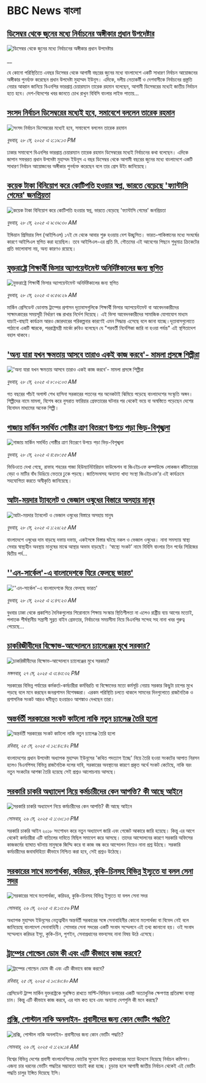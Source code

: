 # BBC News বাংলা## [ডিসেম্বর থেকে জুনের মধ্যে নির্বাচনের অঙ্গীকার প্রধান উপদেষ্টার](https://www.bbc.co.uk/bengali/live/c9dq63x6zw6t?at_campaign=githubrss)![ডিসেম্বর থেকে জুনের মধ্যে নির্বাচনের অঙ্গীকার প্রধান উপদেষ্টার](https://ichef.bbci.co.uk/ace/standard/240/cpsprodpb/2b66/live/56198ef0-3bcf-11f0-b0d7-71720076f013.jpg)__যে কোনো পরিস্থিতিতে এবছর ডিসেম্বর থেকে আগামী বছরের জুনের মধ্যে বাংলাদেশে একটি সাধারণ নির্বাচন আয়োজনের অঙ্গীকার পুনর্ব্যক্ত করেছেন প্রধান উপদেষ্টা  মুহাম্মদ ইউনূস। এদিকে, দলীয় নেতাকর্মী ও দেশবাসীকে নির্বাচনের প্রস্তুতি নেয়ার আহ্বান জানিয়ে বিএনপির ভারপ্রাপ্ত চেয়ারম্যান তারেক রহমান বলেছেন, আগামী ডিসেম্বরের মধ্যেই জাতীয় নির্বাচন হতে হবে। দেশ-বিদেশের খবর জানতে চোখ রাখুন বিবিসি বাংলার লাইভ পাতায়...## [সংসদ নির্বাচন ডিসেম্বরের মধ্যেই হবে, সমাবেশে বললেন তারেক রহমান ](https://www.bbc.com/bengali/articles/cd0l49123neo?at_campaign=githubrss)![সংসদ নির্বাচন ডিসেম্বরের মধ্যেই হবে, সমাবেশে বললেন তারেক রহমান ](https://ichef.bbci.co.uk/ace/standard/240/cpsprodpb/8eaa/live/e2b7ea80-3bc7-11f0-a7a6-addda7719864.jpg)_বুধবার, ২৮ মে, ২০২৫ এ ২:১৯:১৩ PM_ঢাকার সমাবেশে বিএনপির ভারপ্রাপ্ত চেয়ারম্যান তারেক রহমান ডিসেম্বরের মধ্যেই নির্বাচনের কথা বলেছেন। এদিকে জাপান সফররত প্রধান উপদেষ্টা মুহাম্মদ ইউনূস এ বছর ডিসেম্বর থেকে আগামী বছরের জুনের মধ্যে বাংলাদেশে একটি সাধারণ নির্বাচন আয়োজনের অঙ্গীকার পুনর্ব্যক্ত করেছেন বলে তার প্রেস উইং জানিয়েছে।## [কয়েক টাকা বিনিয়োগ করে কোটিপতি হওয়ার স্বপ্ন, ভারতে বেড়েছে 'ফ্যান্টাসি গেমের' জনপ্রিয়তা](https://www.bbc.com/bengali/articles/cx2qd5eevwdo?at_campaign=githubrss)![কয়েক টাকা বিনিয়োগ করে কোটিপতি হওয়ার স্বপ্ন, ভারতে বেড়েছে 'ফ্যান্টাসি গেমের' জনপ্রিয়তা](https://ichef.bbci.co.uk/ace/standard/240/cpsprodpb/7dcd/live/34a7d5c0-3aed-11f0-9fac-e782546bd539.jpg)_বুধবার, ২৮ মে, ২০২৫ এ ৯:৩৯:৩০ AM_ইন্ডিয়ান প্রিমিয়ার লিগ (আইপিএল) ১৭ই মে থেকে আবার শুরু হওয়ায় বেশ উচ্ছ্বসিত। ভারত-পাকিস্তানের মধ্যে সংঘর্ষের কারণে আইপিএল স্থগিত করা হয়েছিল। তবে আইপিএল-এর প্রতি মি. গৌতমের এই আবেগের পিছনে শুধুমাত্র ক্রিকেটের প্রতি ভালোবাসা নয়, অন্য কারণও রয়েছে।## [যুক্তরাষ্ট্রে শিক্ষার্থী ভিসার অ্যাপয়েন্টমেন্ট অনির্দিষ্টকালের জন্য  স্থগিত](https://www.bbc.com/bengali/articles/cvgvdzy97p2o?at_campaign=githubrss)![যুক্তরাষ্ট্রে শিক্ষার্থী ভিসার অ্যাপয়েন্টমেন্ট অনির্দিষ্টকালের জন্য  স্থগিত](https://ichef.bbci.co.uk/ace/standard/240/cpsprodpb/0471/live/c9cefb80-3b90-11f0-b0d7-71720076f013.jpg)_বুধবার, ২৮ মে, ২০২৫ এ ৬:৫৬:২৯ AM_মার্কিন প্রেসিডেন্ট ডোনাল্ড ট্রাম্পের প্রশাসন দূতাবাসগুলিকে শিক্ষার্থী ভিসার অ্যাপয়েন্টমেন্ট বা আবেদনকারীদের সাক্ষাৎকারের সময়সূচী নির্ধারণ বন্ধ রাখার নির্দেশ দিয়েছে। এই ভিসা আবেদনকারীদের সামাজিক যোগাযোগ মাধ্যম যাচাই-বাছাই কার্যক্রম আরও জোরদারের পরিকল্পনার কারণেই এমন সিদ্ধান্ত এসেছে বলে জানা যাচ্ছে।দূতাবাসগুলোতে পাঠানো একটি স্মারকে, পররাষ্ট্রমন্ত্রী মার্কো রুবিও বলেছেন যে "পরবর্তী নির্দেশিকা জারি না হওয়া পর্যন্ত" এই স্থগিতাদেশ বহাল থাকবে।## ['অন্য যারা যখন ক্ষমতায় আসবে তারাও একই কাজ করবে'- মামলা প্রসঙ্গে শিল্পীরা](https://www.bbc.com/bengali/articles/crmkx3299ymo?at_campaign=githubrss)!['অন্য যারা যখন ক্ষমতায় আসবে তারাও একই কাজ করবে'- মামলা প্রসঙ্গে শিল্পীরা](https://ichef.bbci.co.uk/ace/standard/240/cpsprodpb/fb28/live/5b641070-3aed-11f0-8519-3b5a01ebe413.jpg)_বুধবার, ২৮ মে, ২০২৫ এ ৮:০২:০৩ AM_গত বছরের পাঁচই অগাস্ট শেখ হাসিনা সরকারের পতনের পর অনেকটাই ঝিমিয়ে পড়েছে বাংলাদেশের সংস্কৃতি অঙ্গন। শিল্পীদের নামে মামলা, বিশেষ করে নুসরাত ফারিয়ার গ্রেফতারের ঘটনার পর থেকেই ভয়ে বা অস্বস্তিতে পড়েছেন দেশের বিনোদন মাধ্যমের অনেক শিল্পী।## [গাজায় মার্কিন সমর্থিত গোষ্ঠীর ত্রাণ বিতরণে উপচে পড়া ভিড়-বিশৃঙ্খলা](https://www.bbc.com/bengali/articles/cvgv40wxly3o?at_campaign=githubrss)![গাজায় মার্কিন সমর্থিত গোষ্ঠীর ত্রাণ বিতরণে উপচে পড়া ভিড়-বিশৃঙ্খলা](https://ichef.bbci.co.uk/ace/standard/240/cpsprodpb/e8f2/live/308839f0-3b72-11f0-91a0-abc9c23352d4.jpg)_বুধবার, ২৮ মে, ২০২৫ এ ৪:৫৮:৫৫ AM_ভিডিওতে দেখা গেছে, রাফাহ শহরের গাজা হিউম্যানিটারিয়ান ফাউন্ডেশন বা জিএইচএফ কম্পাউন্ডে লোকজন কাঁটাতারের বেড়া ও মাটির বাঁধ ডিঙিয়ে ভেতরে ঢুকে পড়ছে। জাতিসংঘসহ অন্যান্য খাদ্য সংস্থা জিএইচএফ'র এই কার্যক্রমে সহযোগিতা করতে অস্বীকৃতি জানিয়েছে।## [আটা-ময়দার ট্যাবলেট ও ভেজাল ওষুধের বিস্তারে অসহায় মানুষ](https://www.bbc.com/bengali/articles/c9wgjy1jy0jo?at_campaign=githubrss)![আটা-ময়দার ট্যাবলেট ও ভেজাল ওষুধের বিস্তারে অসহায় মানুষ](https://ichef.bbci.co.uk/ace/standard/240/cpsprodpb/6e5f/live/8a10bc40-2c4a-11f0-ad09-bd0cf87606ac.jpg)_বুধবার, ২৮ মে, ২০২৫ এ ১:২৬:২৫ AM_বাংলাদেশে ওষুধের দাম বাড়ছে দফায় দফায়, একইসঙ্গে বিস্তার ঘটছে নকল ও ভেজাল ওষুধের। নানা সমস্যায় স্বাস্থ্য সেবার স্বাস্থ্যহীন অবস্থায় মানুষের মাঝে আস্থার অভাব বাড়ছেই। ‘স্বাস্থ্যে সংকট’ নামে বিবিসি বাংলার তিন পর্বের সিরিজের দ্বিতীয় পর্ব...## [''এন-সার্কেল'-এ বাংলাদেশকে ঘিরে ফেলছে ভারত'](https://www.bbc.com/bengali/articles/cz0dxg1djngo?at_campaign=githubrss)![''এন-সার্কেল'-এ বাংলাদেশকে ঘিরে ফেলছে ভারত'](https://ichef.bbci.co.uk/ace/standard/240/cpsprodpb/0fd1/live/3e46ef90-3b64-11f0-91a0-abc9c23352d4.jpg)_বুধবার, ২৮ মে, ২০২৫ এ ২:৪৭:২৩ AM_বুধবার ঢাকা থেকে প্রকাশিত দৈনিকগুলোর শিরোনামে শিক্ষায় সংস্কার স্থিতিশীলতা না এলেও রাষ্ট্রীয় ব্যয় আগের মতোই, পলাতক শীর্ষস্থানীয় সন্ত্রাসী সুব্রত বাইন গ্রেফতার, নির্বাচনের সময়সীমা নিয়ে বিএনপির সন্দেহ সহ নানা খবর গুরুত্ব পেয়েছে…## [চাকরিজীবীদের বিক্ষোভ-আন্দোলনে চ্যালেঞ্জের মুখে সরকার?](https://www.bbc.com/bengali/articles/c8re0ev47rgo?at_campaign=githubrss)![চাকরিজীবীদের বিক্ষোভ-আন্দোলনে চ্যালেঞ্জের মুখে সরকার?](https://ichef.bbci.co.uk/ace/standard/240/cpsprodpb/8113/live/1aff3fa0-3b0b-11f0-be22-5d8c78ce8bc8.jpg)_মঙ্গলবার, ২৭ মে, ২০২৫ এ ৩:৪৩:৩২ PM_সরকারের বিভিন্ন পর্যায়ের কর্মকর্তা-কর্মচারীরা কর্মবিরতি বা বিক্ষোভের মতো কর্মসূচি নেয়ায় সরকার কিছুটা চাপের মুখে পড়ছে বলে মনে করছেন জনপ্রশাসন বিশেষজ্ঞরা। এরকম পরিস্থিতি চলতে থাকলে সামনের দিনগুলোতে রাজনৈতিক ও প্রশাসনিক সংকট আরও ঘনীভূত হওয়ারও আশঙ্কাও দেখছেন তারা।## [অন্তর্বর্তী সরকারের সংকট কাটলো নাকি নতুন চ্যালেঞ্জ তৈরি হলো](https://www.bbc.com/bengali/articles/cje7d0x51y7o?at_campaign=githubrss)![অন্তর্বর্তী সরকারের সংকট কাটলো নাকি নতুন চ্যালেঞ্জ তৈরি হলো](https://ichef.bbci.co.uk/ace/standard/240/cpsprodpb/e2a7/live/ab064c20-3957-11f0-8519-3b5a01ebe413.jpg)_রবিবার, ২৫ মে, ২০২৫ এ ১২:৪২:৪২ PM_বাংলাদেশের প্রধান উপদেষ্টা অধ্যাপক মুহাম্মদ ইউনূসের 'কথিত পদত্যাগ ইচ্ছে' নিয়ে তৈরি হওয়া সংকটের আপাত নিরসন হলেও বিএনপিসহ বিভিন্ন রাজনৈতিক দলের দাবি, সরকারের অবস্থানের কারণে প্রকৃত অর্থে সংকট কেটেছে, নাকি বরং নতুন সংকটের আশঙ্কা তৈরি হয়েছে সেই প্রশ্নও আলোচনায় আসছে।## [সরকারি চাকরি অধ্যাদেশ নিয়ে কর্মচারীদের কেন আপত্তি? কী আছে আইনে ](https://www.bbc.com/bengali/articles/cpd495yegw2o?at_campaign=githubrss)![সরকারি চাকরি অধ্যাদেশ নিয়ে কর্মচারীদের কেন আপত্তি? কী আছে আইনে ](https://ichef.bbci.co.uk/ace/standard/240/cpsprodpb/351a/live/4a1c1bd0-3a31-11f0-8b82-f75b8da723b0.jpg)_সোমবার, ২৬ মে, ২০২৫ এ ১:৩০:১৩ PM_সরকারি চাকরি আইন ২০১৮ সংশোধন করে নতুন অধ্যাদেশ জারি এবং গেজেট আকারে জারি হয়েছে। কিন্তু এর আগে থেকেই কর্মচারীরা এটি বাতিলের দাবিতে মিছিল সমাবেশ করে আসছে। তাদের আন্দোলনের কারণে সরকারি অফিসের কাজকর্মের ব্যাঘাত ঘটনায় মানুষকে জিম্মি করে বা কাজ বন্ধ করে আন্দোলন নিয়েও নানা প্রশ্ন উঠছে। সরকারি কর্মচারীদের জবাবদিহিতা কীভাবে নিশ্চিত করা হবে, সেই প্রশ্নও উঠেছে।## [সরকারের সাথে মতপার্থক্য, করিডর, কুকি-চিনসহ বিভিন্ন ইস্যুতে যা বলল সেনা সদর](https://www.bbc.com/bengali/articles/c331ry3nmd6o?at_campaign=githubrss)![সরকারের সাথে মতপার্থক্য, করিডর, কুকি-চিনসহ বিভিন্ন ইস্যুতে যা বলল সেনা সদর](https://ichef.bbci.co.uk/ace/standard/240/cpsprodpb/a4e6/live/5eb05ce0-3a4b-11f0-96c3-cf669419a2b0.jpg)_সোমবার, ২৬ মে, ২০২৫ এ ৪:১৩:৫৬ PM_অধ্যাপক মুহাম্মদ ইউনূসের নেতৃত্বাধীন অন্তর্বর্তী সরকারের সঙ্গে সেনাবাহিনীর কোনো মতপার্থক্য বা বিভেদ নেই বলে জানিয়েছে বাংলাদেশ সেনাবাহিনী। সোমবার সেনা সদরের একটি সংবাদ সম্মেলনে এই তথ্য জানানো হয়। ওই সংবাদ সম্মেলনে করিডর ইস্যু, কুকি-চিন, পুশইন, সেনাপ্রধানের বক্তব্যসহ নানা বিষয় উঠে এসেছে।## [ট্রাম্পের গোল্ডেন ডোম কী এবং এটি কীভাবে কাজ করবে? ](https://www.bbc.com/bengali/articles/cx2exldz3l2o?at_campaign=githubrss)![ট্রাম্পের গোল্ডেন ডোম কী এবং এটি কীভাবে কাজ করবে? ](https://ichef.bbci.co.uk/ace/standard/240/cpsprodpb/6fa4/live/2ceea5d0-364b-11f0-8185-6772e52c97ad.jpg)_রবিবার, ২৫ মে, ২০২৫ এ ১০:৪০:৪০ AM_প্রেসিডেন্ট ট্রাম্প মার্কিন যুক্তরাষ্ট্রকে সুরক্ষিত রাখতে মাল্টি-বিলিয়ন ডলারের একটি অত্যাধুনিক ক্ষেপণাস্ত্র প্রতিরক্ষা ব্যবস্থা চান। কিন্তু এটি কীভাবে কাজ করবে, এর দাম কত হবে এবং অন্যান্য দেশগুলি কী মনে করছে?## [প্রক্সি, পোস্টাল নাকি অনলাইন- প্রবাসীদের জন্য কোন ভোটিং পদ্ধতি?](https://www.bbc.com/bengali/articles/c20xv0pye9jo?at_campaign=githubrss)![প্রক্সি, পোস্টাল নাকি অনলাইন- প্রবাসীদের জন্য কোন ভোটিং পদ্ধতি?](https://ichef.bbci.co.uk/ace/standard/240/cpsprodpb/460e/live/b3d1eec0-2a77-11f0-92d6-5f110052684a.jpg)_সোমবার, ২৬ মে, ২০২৫ এ ১:২৯:১৪ AM_বিশ্বের বিভিন্ন দেশের প্রবাসী বাংলাদেশিদের ভোটের সুযোগ দিতে প্রথমবারের মতো উদ্যোগ নিয়েছে নির্বাচন কমিশন। এজন্য চার ধরনের ভোটিং পদ্ধতির সম্ভাব্যতা যাচাই করা হচ্ছে। চূড়ান্ত হলে আগামী জাতীয় নির্বাচন থেকেই এই ভোটিং পদ্ধতি চালুর ইঙ্গিত দিয়েছে ইসি।